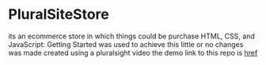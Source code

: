 # PluralSiteStore
its an ecommerce store in which things could be purchase
HTML, CSS, and JavaScript: Getting Started was used to achieve this
little or no changes was made
created using a pluralsight video
the demo link to this repo is [href](https://olatorera.github.io/pluralSiteStore/)
